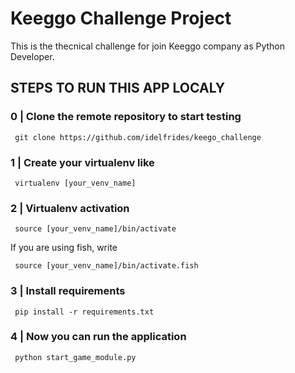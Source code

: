 # Keeggo Challenge Project

This is the thecnical challenge for join Keeggo company as Python Developer.

## STEPS TO RUN THIS APP LOCALY

### 0 | Clone the remote repository to start testing

     git clone https://github.com/idelfrides/keego_challenge

### 1 | Create your virtualenv like

     virtualenv [your_venv_name]

### 2 | Virtualenv activation

     source [your_venv_name]/bin/activate

If you are using fish, write

     source [your_venv_name]/bin/activate.fish

### 3 | Install requirements

     pip install -r requirements.txt

### 4 | Now you can run the application

     python start_game_module.py
